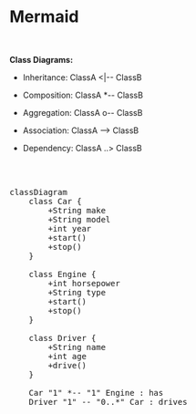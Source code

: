 # Mermaid

<br>

**Class Diagrams:**

- Inheritance: ClassA <|-- ClassB
  
- Composition: ClassA *-- ClassB
  
- Aggregation: ClassA o-- ClassB
  
- Association: ClassA --> ClassB
  
- Dependency: ClassA ..> ClassB

<br>

<pre>
  
classDiagram
    class Car {
        +String make
        +String model
        +int year
        +start()
        +stop()
    }
    
    class Engine {
        +int horsepower
        +String type
        +start()
        +stop()
    }
    
    class Driver {
        +String name
        +int age
        +drive()
    }
    
    Car "1" *-- "1" Engine : has
    Driver "1" -- "0..*" Car : drives

</pre>


